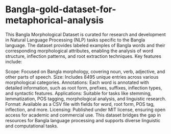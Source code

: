 # Bangla-gold-dataset-for-metaphorical-analysis
This Bangla Morphological Dataset is curated for research and development in Natural Language Processing (NLP) tasks specific to the Bangla language. The dataset provides labeled examples of Bangla words and their corresponding morphological attributes, enabling the analysis of word structure, inflection patterns, and root extraction techniques. Key features include:

Scope: Focused on Bangla morphology, covering noun, verb, adjective, and other parts of speech.
Size: Includes 8495 unique entries across various morphological categories.
Annotations: Each word is annotated with detailed information, such as root form, prefixes, suffixes, inflection types, and syntactic features.
Applications: Suitable for tasks like stemming, lemmatization, POS tagging, morphological analysis, and linguistic research.
Format: Available as a CSV file with fields for word, root form, POS tag, inflection, and more.
Licensing: Published under MIT license, ensuring open access for academic and commercial use.
This dataset bridges the gap in resources for Bangla language processing and supports diverse linguistic and computational tasks.
